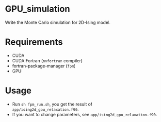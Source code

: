 # GPU_simulation
Write the Monte Carlo simulation for 2D-Ising model.

# Requirements
- CUDA
- CUDA Fortran (`nvfortran` compiler)
- fortran-package-manager (`fpm`)
- GPU

# Usage
- Run `sh fpm_run.sh`, you get the result of `app/ising2d_gpu_relaxation.f90`.
- If you want to change parameters, see `app/ising2d_gpu_relaxation.f90`.

